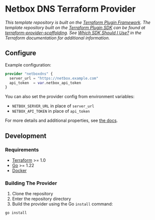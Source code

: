 # Netbox DNS Terraform Provider

_This template repository is built on the [Terraform Plugin Framework](https://github.com/hashicorp/terraform-plugin-framework). The template repository built on the [Terraform Plugin SDK](https://github.com/hashicorp/terraform-plugin-sdk) can be found at [terraform-provider-scaffolding](https://github.com/hashicorp/terraform-provider-scaffolding). See [Which SDK Should I Use?](https://developer.hashicorp.com/terraform/plugin/framework-benefits) in the Terraform documentation for additional information._

## Configure

Example configuration:

```tf
provider "netboxdns" {
  server_url = "https://netbox.example.com"
  api_token  = var.netbox_api_token
}
```
You can also set the provider config from environment variables:

- `NETBOX_SERVER_URL` in place of `server_url`
- `NETBOX_API_TOKEN` in place of `api_token`

For more details and additional properties, see [the docs](./docs/index.md).

## Development

### Requirements

- [Terraform](https://developer.hashicorp.com/terraform/downloads) >= 1.0
- [Go](https://golang.org/doc/install) >= 1.22
- [Docker](https://docs.docker.com/desktop/)

### Building The Provider

1. Clone the repository
1. Enter the repository directory
1. Build the provider using the Go `install` command:

```shell
go install
```
